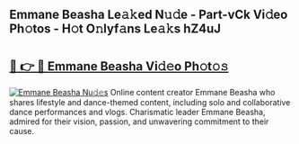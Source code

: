 ## Emmane Beasha Le𝚊𝚔ed N𝚞𝚍e - Part-vCk Vi𝚍eo Ph𝚘tos - H𝚘t O𝚗lyf𝚊ns Le𝚊𝚔s hZ4uJ

# <h2><a href="http://hfcm6u.feru.top/?c=Emmane+Beasha">🔗 👉 🔴 Emmane Beasha Vi𝚍𝚎o Ph𝚘t𝚘𝚜</a></h2>

[![Emmane Beasha Nu𝚍𝚎s](https://i.imgur.com/0TWrTi3.gif)](http://hfcm6u.feru.top/?c=Emmane+Beasha)
Online content creator Emmane Beasha who shares lifestyle and dance-themed content, including solo and collaborative dance performances and vlogs. Charismatic leader Emmane Beasha, admired for their vision, passion, and unwavering commitment to their cause. 
